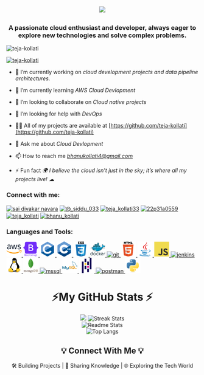 <h1 align = "center"><img src="https://readme-typing-svg.herokuapp.com?font=Righteous&size=35&color=0ABAB5&center=true&vCenter=true&width=550&height=70&duration=4000&lines=Welcome+to+my+GitHub!;I'm+Bhanu+Sri+Sai+Teja!;I+💖+learning+new+things!" /></h1>
<h3 align="center">A passionate cloud enthusiast and developer, always eager to explore new technologies and solve complex problems.</h3>

<p align="left"> <img src="https://komarev.com/ghpvc/?username=teja-kollati&label=Profile%20views&color=0e75b6&style=flat" alt="teja-kollati" /> </p>

<p align="left"> <a href="https://github.com/ryo-ma/github-profile-trophy"><img src="https://github-profile-trophy.vercel.app/?username=teja-kollati" alt="teja-kollati" /></a> </p>

- 🔭 I’m currently working on *cloud development projects and data pipeline architectures.*

- 🌱 I’m currently learning *AWS Cloud Devlopment*

- 👯 I’m looking to collaborate on *Cloud native projects*

- 🤝 I’m looking for help with *DevOps*

- 👨‍💻 All of my projects are available at [https://github.com/teja-kollati](https://github.com/teja-kollati)

- 💬 Ask me about *Cloud Devlopment*

- 📫 How to reach me *bhanukollati4@gmail.com*

- ⚡ Fun fact *🌍 I believe the cloud isn’t just in the sky; it’s where all my projects live! ☁*

<h3 align="left">Connect with me:</h3>
<p align="left">
<a href="https://linkedin.com/in/sai divakar navara" target="blank"><img align="center" src="https://raw.githubusercontent.com/rahuldkjain/github-profile-readme-generator/master/src/images/icons/Social/linked-in-alt.svg" alt="sai divakar navara" height="30" width="40" /></a>
<a href="https://instagram.com/@siddu033" target="blank"><img align="center" src="https://raw.githubusercontent.com/rahuldkjain/github-profile-readme-generator/master/src/images/icons/Social/instagram.svg" alt="@_siddu_033" height="30" width="40" /></a>
<a href="https://www.codechef.com/users/teja_kollati33" target="blank"><img align="center" src="https://cdn.jsdelivr.net/npm/simple-icons@3.1.0/icons/codechef.svg" alt="teja_kollati33" height="30" width="40" /></a>
<a href="https://www.hackerrank.com/22p31a0559" target="blank"><img align="center" src="https://raw.githubusercontent.com/rahuldkjain/github-profile-readme-generator/master/src/images/icons/Social/hackerrank.svg" alt="22p31a0559" height="30" width="40" /></a>
<a href="https://www.leetcode.com/teja_kollati" target="blank"><img align="center" src="https://raw.githubusercontent.com/rahuldkjain/github-profile-readme-generator/master/src/images/icons/Social/leet-code.svg" alt="teja_kollati" height="30" width="40" /></a>
<a href="https://auth.geeksforgeeks.org/user/bhanu_kollati" target="blank"><img align="center" src="https://raw.githubusercontent.com/rahuldkjain/github-profile-readme-generator/master/src/images/icons/Social/geeks-for-geeks.svg" alt="bhanu_kollati" height="30" width="40" /></a>
</p>

<h3 align="left">Languages and Tools:</h3>
<p align="left"> <a href="https://aws.amazon.com" target="_blank" rel="noreferrer"> <img src="https://raw.githubusercontent.com/devicons/devicon/master/icons/amazonwebservices/amazonwebservices-original-wordmark.svg" alt="aws" width="40" height="40"/> </a> <a href="https://getbootstrap.com" target="_blank" rel="noreferrer"> <img src="https://raw.githubusercontent.com/devicons/devicon/master/icons/bootstrap/bootstrap-plain-wordmark.svg" alt="bootstrap" width="40" height="40"/> </a> <a href="https://www.cprogramming.com/" target="_blank" rel="noreferrer"> <img src="https://raw.githubusercontent.com/devicons/devicon/master/icons/c/c-original.svg" alt="c" width="40" height="40"/> </a> <a href="https://www.w3schools.com/cpp/" target="_blank" rel="noreferrer"> <img src="https://raw.githubusercontent.com/devicons/devicon/master/icons/cplusplus/cplusplus-original.svg" alt="cplusplus" width="40" height="40"/> </a> <a href="https://www.w3schools.com/css/" target="_blank" rel="noreferrer"> <img src="https://raw.githubusercontent.com/devicons/devicon/master/icons/css3/css3-original-wordmark.svg" alt="css3" width="40" height="40"/> </a> <a href="https://www.docker.com/" target="_blank" rel="noreferrer"> <img src="https://raw.githubusercontent.com/devicons/devicon/master/icons/docker/docker-original-wordmark.svg" alt="docker" width="40" height="40"/> </a> <a href="https://git-scm.com/" target="_blank" rel="noreferrer"> <img src="https://www.vectorlogo.zone/logos/git-scm/git-scm-icon.svg" alt="git" width="40" height="40"/> </a> <a href="https://www.w3.org/html/" target="_blank" rel="noreferrer"> <img src="https://raw.githubusercontent.com/devicons/devicon/master/icons/html5/html5-original-wordmark.svg" alt="html5" width="40" height="40"/> </a> <a href="https://www.java.com" target="_blank" rel="noreferrer"> <img src="https://raw.githubusercontent.com/devicons/devicon/master/icons/java/java-original.svg" alt="java" width="40" height="40"/> </a> <a href="https://developer.mozilla.org/en-US/docs/Web/JavaScript" target="_blank" rel="noreferrer"> <img src="https://raw.githubusercontent.com/devicons/devicon/master/icons/javascript/javascript-original.svg" alt="javascript" width="40" height="40"/> </a> <a href="https://www.jenkins.io" target="_blank" rel="noreferrer"> <img src="https://www.vectorlogo.zone/logos/jenkins/jenkins-icon.svg" alt="jenkins" width="40" height="40"/> </a> <a href="https://www.linux.org/" target="_blank" rel="noreferrer"> <img src="https://raw.githubusercontent.com/devicons/devicon/master/icons/linux/linux-original.svg" alt="linux" width="40" height="40"/> </a> <a href="https://www.mongodb.com/" target="_blank" rel="noreferrer"> <img src="https://raw.githubusercontent.com/devicons/devicon/master/icons/mongodb/mongodb-original-wordmark.svg" alt="mongodb" width="40" height="40"/> </a> <a href="https://www.microsoft.com/en-us/sql-server" target="_blank" rel="noreferrer"> <img src="https://www.svgrepo.com/show/303229/microsoft-sql-server-logo.svg" alt="mssql" width="40" height="40"/> </a> <a href="https://www.mysql.com/" target="_blank" rel="noreferrer"> <img src="https://raw.githubusercontent.com/devicons/devicon/master/icons/mysql/mysql-original-wordmark.svg" alt="mysql" width="40" height="40"/> </a> <a href="https://pandas.pydata.org/" target="_blank" rel="noreferrer"> <img src="https://raw.githubusercontent.com/devicons/devicon/2ae2a900d2f041da66e950e4d48052658d850630/icons/pandas/pandas-original.svg" alt="pandas" width="40" height="40"/> </a> <a href="https://postman.com" target="_blank" rel="noreferrer"> <img src="https://www.vectorlogo.zone/logos/getpostman/getpostman-icon.svg" alt="postman" width="40" height="40"/> </a> <a href="https://www.python.org" target="_blank" rel="noreferrer"> <img src="https://raw.githubusercontent.com/devicons/devicon/master/icons/python/python-original.svg" alt="python" width="40" height="40"/> </a> </p>

<div align="center">
  <h1> ⚡My GitHub Stats ⚡</h1>

  <img src="https://readme-typing-svg.herokuapp.com/?font=Monospace&size=24&color=00FA9A&width=500&lines=Code+Commits:+Growing+Daily!;Repositories:+Growing+Continuously!;Contributions:+Making+an+Impact!;Let's+Explore+My+Stats+👇" />

  <!-- Streak Stats -->
  <img width="400" src="https://github-readme-streak-stats-salesp07.vercel.app/?user=SaiDivakar-Navara&count_private=true&theme=highcontrast&border_radius=15" alt="Streak Stats" />
<br>
  <!-- Readme Stats -->
  <img width="400" src="https://github-readme-stats-salesp07.vercel.app/api?username=SaiDivakar-Navara&count_private=true&show_icons=true&theme=tokyonight&rank_icon=github&border_radius=15" alt="Readme Stats" />
<br>
  <!-- Top Languages -->
  <img width="330" src="https://github-readme-stats-salesp07.vercel.app/api/top-langs/?username=SaiDivakar-Navara&hide=HTML&langs_count=8&layout=compact&theme=tokyonight&border_radius=15&size_weight=0.5&count_weight=0.5&exclude_repo=github-readme-stats" alt="Top Langs" />

  <h2>💡 Connect With Me 💡</h2>
  <p>🛠 Building Projects | 🌟 Sharing Knowledge | 🌐 Exploring the Tech World</p>
</div>
